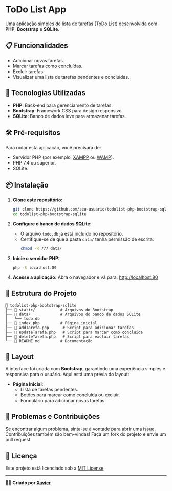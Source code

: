 # ToDo List App

Uma aplicação simples de lista de tarefas (ToDo List) desenvolvida com **PHP**, **Bootstrap** e **SQLite**.

## 📋 Funcionalidades

- Adicionar novas tarefas.
- Marcar tarefas como concluídas.
- Excluir tarefas.
- Visualizar uma lista de tarefas pendentes e concluídas.

## 🚀 Tecnologias Utilizadas

- **PHP**: Back-end para gerenciamento de tarefas.
- **Bootstrap**: Framework CSS para design responsivo.
- **SQLite**: Banco de dados leve para armazenar tarefas.

## 🛠️ Pré-requisitos

Para rodar esta aplicação, você precisará de:

- Servidor PHP (por exemplo, [XAMPP](https://www.apachefriends.org/) ou [WAMP](https://www.wampserver.com/)).
- PHP 7.4 ou superior.
- SQLite.

## 📦 Instalação

1. **Clone este repositório:**
   ```bash
   git clone https://github.com/seu-usuario/todolist-php-bootstrap-sqlite.git
   cd todolist-php-bootstrap-sqlite
   ```

2. **Configure o banco de dados SQLite:**
   - O arquivo `todo.db` já está incluído no repositório.
   - Certifique-se de que a pasta `data/` tenha permissão de escrita:
     ```bash
     chmod -R 777 data/
     ```

3. **Inicie o servidor PHP:**
   ```bash
   php -S localhost:80
   ```

4. **Acesse a aplicação:**
   Abra o navegador e vá para: [http://localhost:80](http://localhost:80)

## 📂 Estrutura do Projeto

```
📁 todolist-php-bootstrap-sqlite
├── 📁 static/           # Arquivos do Bootstrap
├── 📁 data/             # Arquivos do banco de dados SQLite
│   └── todo.db
├── 📄 index.php         # Página inicial
├── 📄 addTarefa.php      # Script para adicionar tarefas
├── 📄 updateTarefa.php   # Script para marcar como concluída
├── 📄 deleteTarefa.php   # Script para excluir tarefas
└── 📄 README.md         # Documentação
```

## 🎨 Layout

A interface foi criada com **Bootstrap**, garantindo uma experiência simples e responsiva para o usuário. Aqui está uma prévia do layout:

- **Página Inicial**:
  - Lista de tarefas pendentes.
  - Botões para marcar como concluída ou excluir.
  - Formulário para adicionar novas tarefas.

## 🐛 Problemas e Contribuições

Se encontrar algum problema, sinta-se à vontade para abrir uma [issue](https://github.com/seu-usuario/todolist-php-bootstrap-sqlite/issues). Contribuições também são bem-vindas! Faça um fork do projeto e envie um pull request. 

## 📝 Licença

Este projeto está licenciado sob a [MIT License](LICENSE).

---

👨‍💻 **Criado por [Xavier](https://github.com/xavierstudies)**

